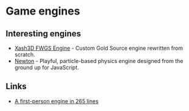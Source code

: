 # Game engines

## Interesting engines

- [Xash3D FWGS Engine](https://github.com/FWGS/xash3d) - Custom Gold Source engine rewritten from scratch.
- [Newton](https://github.com/hunterloftis/newton) - Playful, particle-based physics engine designed from the ground up for JavaScript.

## Links

- [A first-person engine in 265 lines](http://www.playfuljs.com/a-first-person-engine-in-265-lines/)